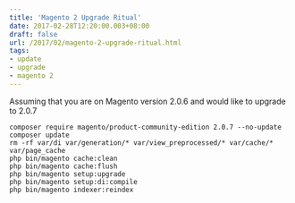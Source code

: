 ```yaml
---
title: 'Magento 2 Upgrade Ritual'
date: 2017-02-28T12:20:00.003+08:00
draft: false
url: /2017/02/magento-2-upgrade-ritual.html
tags:
- update
- upgrade
- magento 2
---
```


Assuming that you are on Magento version 2.0.6 and would like to upgrade to 2.0.7

```
composer require magento/product-community-edition 2.0.7 --no-update
composer update
rm -rf var/di var/generation/* var/view_preprocessed/* var/cache/* var/page_cache
php bin/magento cache:clean
php bin/magento cache:flush
php bin/magento setup:upgrade
php bin/magento setup:di:compile
php bin/magento indexer:reindex
```
